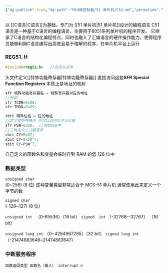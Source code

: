 ```yaml
---
{"dg-publish":true,"dg-path":"MCU微控制器/51 单片机/C51.md","permalink":"/MCU微控制器/51 单片机/C51/","dgPassFrontmatter":true,"noteIcon":"","created":"2024-05-21T15:20:27.729+08:00","updated":"2025-02-15T12:56:08.613+08:00"}
---
```



以 [[C语言\|C语言]]为基础，专门为 [[51 单片机\|51 单片机]]设计的编程语言
C51语言是一种基于C语言的编程语言，主要用于8051系列单片机的程序开发。
它继承了C语言的结构化编程特点，同时也融入了汇编语言的硬件操作能力，使得程序员能够利用C语言编写出高效且易于理解的程序，在单片机平台上运行

### REG51. H
```C
#include<reg51.h>   //包含头文件
```

头文件定义[[特殊功能寄存器\|特殊功能寄存器]] 
直接访问这些**SFR**    **Special Function Registers**
本质上是地址的映射

```C
sfr 特殊功能寄存器名 = 特殊寄存器对应的地址
//例如
sfr TCON=0x88;
sfr TMOD=0x89;
```

```c
sbit 特殊位名 = 位的地址
//定义某些特殊位 也可以访问位寻址对象
sfr PSW=0xD0;  //例如PSW中
//三种定义方式都等价
sbit CY=0xD7;
sbit CY=0xD0^7;
sbit CY=PSW^7;
```

自己定义的函数名和变量会临时存到 RAM 的低 128 位中


### 数据类型
`unsigned char`   
(0~256) (8 位)
这种变量类型非常适合于 MCS-51 单片机
通常使用此来定义一个字节的数

`signed char `     
(-128~127) (8 位)
 
`unsigned int `
（0-65536）（16 bit）
`signed  int`
（-32768--32767） （16 bit）

`unsigned long int`
（0~4294967295）（32 bit）
`signed long int`
（-21474883648~21474883647） 

### 中断服务程序
`函数返回类型 函数名（输入） interrupt n`

